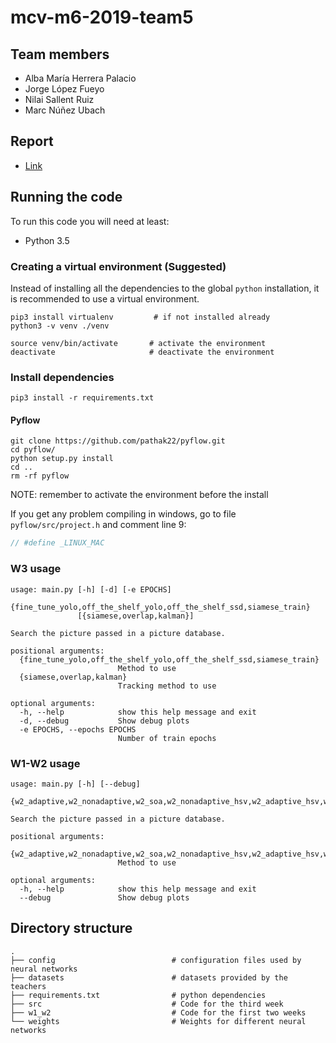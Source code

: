 # mcv-m6-2019-team5

## Team members

- Alba María Herrera Palacio
- Jorge López Fueyo
- Nilai Sallent Ruiz
- Marc Núñez Ubach

## Report
-  [Link](docs/M6_report.pdf)

## Running the code

To run this code you will need at least:

- Python 3.5

### Creating a virtual environment (Suggested)

Instead of installing all the dependencies to the global `python` installation, 
it is recommended to use a virtual environment.


```
pip3 install virtualenv         # if not installed already
python3 -v venv ./venv

source venv/bin/activate       # activate the environment
deactivate                     # deactivate the environment
```

### Install dependencies

```
pip3 install -r requirements.txt
```

#### Pyflow

```
git clone https://github.com/pathak22/pyflow.git
cd pyflow/
python setup.py install
cd ..
rm -rf pyflow
```

NOTE: remember to activate the environment before the install

If you get any problem compiling in windows, go to file `pyflow/src/project.h` and comment line 9: 

```c++
// #define _LINUX_MAC
```

### W3 usage

```
usage: main.py [-h] [-d] [-e EPOCHS]
               {fine_tune_yolo,off_the_shelf_yolo,off_the_shelf_ssd,siamese_train}
               [{siamese,overlap,kalman}]

Search the picture passed in a picture database.

positional arguments:
  {fine_tune_yolo,off_the_shelf_yolo,off_the_shelf_ssd,siamese_train}
                        Method to use
  {siamese,overlap,kalman}
                        Tracking method to use

optional arguments:
  -h, --help            show this help message and exit
  -d, --debug           Show debug plots
  -e EPOCHS, --epochs EPOCHS
                        Number of train epochs

```

### W1-W2 usage

```
usage: main.py [-h] [--debug]
               {w2_adaptive,w2_nonadaptive,w2_soa,w2_nonadaptive_hsv,w2_adaptive_hsv,w2_soa_mod}

Search the picture passed in a picture database.

positional arguments:
  {w2_adaptive,w2_nonadaptive,w2_soa,w2_nonadaptive_hsv,w2_adaptive_hsv,w2_soa_mod}
                        Method to use

optional arguments:
  -h, --help            show this help message and exit
  --debug               Show debug plots
```

## Directory structure

```
.
├── config                          # configuration files used by neural networks
├── datasets                        # datasets provided by the teachers
├── requirements.txt                # python dependencies
├── src                             # Code for the third week
├── w1_w2                           # Code for the first two weeks
└── weights                         # Weights for different neural networks

```
